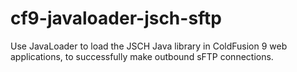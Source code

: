 # cf9-javaloader-jsch-sftp
Use JavaLoader to load the JSCH Java library in ColdFusion 9 web applications, to successfully make outbound sFTP connections.
